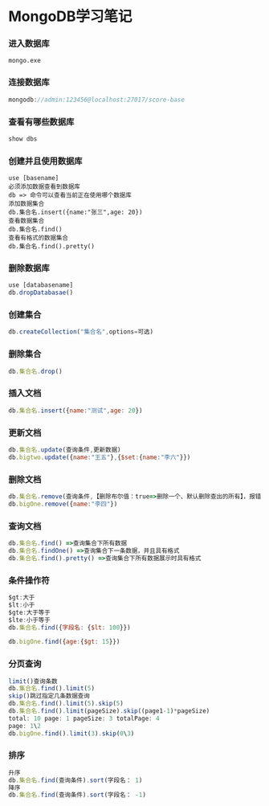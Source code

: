 # MongoDB学习笔记

### 进入数据库

```
mongo.exe
```

### 连接数据库

```js
mongodb://admin:123456@localhost:27017/score-base
```

### 查看有哪些数据库

```js
show dbs
```

### 创建并且使用数据库

```
use [basename]
必须添加数据查看到数据库
db => 命令可以查看当前正在使用哪个数据库
添加数据集合
db.集合名.insert({name:"张三",age: 20})
查看数据集合
db.集合名.find()
查看有格式的数据集合
db.集合名.find().pretty()
```

### 删除数据库

```js
use [databasename]
db.dropDatabasae()
```

### 创建集合

```js
db.createCollection("集合名",options=可选)
```

### 删除集合

```js
db.集合名.drop()
```

### 插入文档

```js
db.集合名.insert({name:"测试",age: 20})
```

### 更新文档

```js
db.集合名.update(查询条件,更新数据)
db.bigtwo.update({name:"王五"},{$set:{name:"李六"}})
```

### 删除文档

```js
db.集合名.remove(查询条件,【删除布尔值：true=>删除一个、默认删除查出的所有】，报错异常)
db.bigOne.remove({name:"李四"})
```

### 查询文档

```js
db.集合名.find() =>查询集合下所有数据
db.集合名.findOne() =>查询集合下一条数据，并且具有格式
db.集合名.find().pretty() =>查询集合下所有数据展示时具有格式
```

### 条件操作符

```js
$gt:大于
$lt:小于
$gte:大于等于
$lte:小于等于
db.集合名.find({字段名: {$lt: 100}})

db.bigOne.find({age:{$gt: 15}})
```

### 分页查询

```js
limit()查询条数
db.集合名.find().limit(5)
skip()跳过指定几条数据查询
db.集合名.find().limit(5).skip(5)
db.集合名.find().limit(pageSize).skip((page1-1)*pageSize)
total: 10 page: 1 pageSize: 3 totalPage: 4
page: 1\2
db.bigOne.find().limit(3).skip(0\3)
```

### 排序

```js
升序
db.集合名.find(查询条件).sort(字段名： 1)
降序
db.集合名.find(查询条件).sort(字段名： -1)
```

